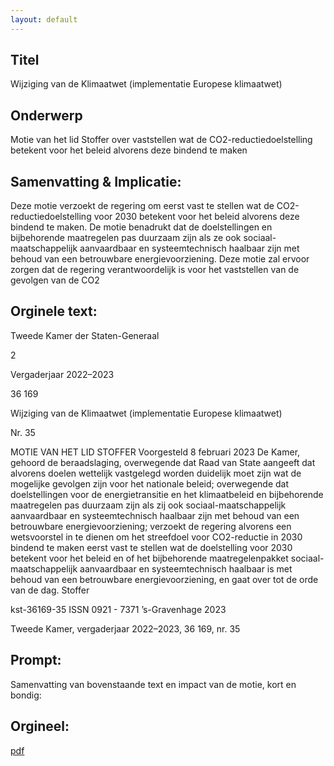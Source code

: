 ```yaml
---
layout: default
---
```

## Titel
Wijziging van de Klimaatwet (implementatie Europese klimaatwet)
## Onderwerp
Motie van het lid Stoffer over vaststellen wat de CO2-reductiedoelstelling betekent voor het beleid alvorens deze bindend te maken
## Samenvatting & Implicatie:

Deze motie verzoekt de regering om eerst vast te stellen wat de CO2-reductiedoelstelling voor 2030 betekent voor het beleid alvorens deze bindend te maken. De motie benadrukt dat de doelstellingen en bijbehorende maatregelen pas duurzaam zijn als ze ook sociaal-maatschappelijk aanvaardbaar en systeemtechnisch haalbaar zijn met behoud van een betrouwbare energievoorziening. Deze motie zal ervoor zorgen dat de regering verantwoordelijk is voor het vaststellen van de gevolgen van de CO2
## Orginele text:


Tweede Kamer der Staten-Generaal

2

Vergaderjaar 2022–2023

36 169

Wijziging van de Klimaatwet (implementatie
Europese klimaatwet)

Nr. 35

MOTIE VAN HET LID STOFFER
Voorgesteld 8 februari 2023
De Kamer,
gehoord de beraadslaging,
overwegende dat Raad van State aangeeft dat alvorens doelen wettelijk
vastgelegd worden duidelijk moet zijn wat de mogelijke gevolgen zijn
voor het nationale beleid;
overwegende dat doelstellingen voor de energietransitie en het klimaatbeleid en bijbehorende maatregelen pas duurzaam zijn als zij ook
sociaal-maatschappelijk aanvaardbaar en systeemtechnisch haalbaar zijn
met behoud van een betrouwbare energievoorziening;
verzoekt de regering alvorens een wetsvoorstel in te dienen om het
streefdoel voor CO2-reductie in 2030 bindend te maken eerst vast te
stellen wat de doelstelling voor 2030 betekent voor het beleid en of het
bijbehorende maatregelenpakket sociaal-maatschappelijk aanvaardbaar
en systeemtechnisch haalbaar is met behoud van een betrouwbare
energievoorziening,
en gaat over tot de orde van de dag.
Stoffer

kst-36169-35
ISSN 0921 - 7371
’s-Gravenhage 2023

Tweede Kamer, vergaderjaar 2022–2023, 36 169, nr. 35


## Prompt:
Samenvatting van bovenstaande text en impact van de motie, kort en bondig:

## Orgineel:
[pdf](https://gegevensmagazijn.tweedekamer.nl/OData/v4/2.0/Document(ca21b75f-886d-4b4e-be81-2d4926537101)/resource)
